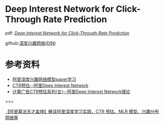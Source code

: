 # Deep Interest Network for Click-Through Rate Prediction





pdf: [*Deep Interest Network for Click-Through Rate Prediction*](https://arxiv.org/pdf/1706.06978.pdf)

github:[深度兴趣网络(DIN)](https://github.com/alibaba/x-deeplearning/wiki/%E6%B7%B1%E5%BA%A6%E5%85%B4%E8%B6%A3%E7%BD%91%E7%BB%9C(DIN)#%E7%AE%97%E6%B3%95%E4%BB%8B%E7%BB%8D)









# 参考资料

* [阿里深度兴趣网络模型paper学习](https://www.cnblogs.com/bentuwuying/p/8295747.html)
* [CTR预估--阿里Deep Interest Network](https://zhuanlan.zhihu.com/p/39439947)
* [计算广告CTR预估系列(五)--阿里Deep Interest Network理论](https://blog.csdn.net/u010352603/article/details/80590152)

===

[【阿里算法天才盖坤】解读阿里深度学习实践，CTR 预估、MLR 模型、兴趣分布网络等](https://zhuanlan.zhihu.com/p/35599271)





